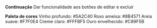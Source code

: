 **Continuação**
Dar funcionalidade aos botões de editar e excluir

**Paleta de cores**
Vinho profundo: #5A2C40
Roxo ameixa: #8B4571
Areia suave: #F7F0E4
Creme claro: #FFFBF5
Ouro envelhecido: #C89F5B